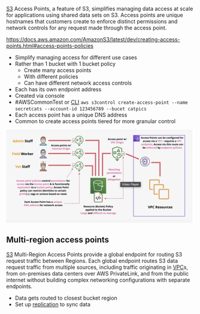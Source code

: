 [S3](S3.md) Access Points, a feature of S3, simplifies managing data access at scale for applications using shared data sets on S3. Access points are unique hostnames that customers create to enforce distinct permissions and network controls for any request made through the access point.

https://docs.aws.amazon.com/AmazonS3/latest/dev/creating-access-points.html#access-points-policies

- Simplify managing access for different use cases
- Rather than 1 bucket with 1 bucket policy
	- Create many access points
	- With different policies
	- Can have different network access controls
- Each has its own endpoint address
- Created via console
- #AWSCommonTest or [CLI](../../Misc/CLI.md) `aws s3control create-access-point --name secretcats --account-id 123456789 --bucet catpics`
- Each access point has a unique DNS address
- Common to create access points tiered for more granular control

![Pasted image 20250217132948.png](_atts/Pasted%20image%2020250217132948.png)

## Multi-region access points
[S3](S3.md) Multi-Region Access Points provide a global endpoint for routing S3 request traffic between Regions. Each global endpoint routes S3 data request traffic from multiple sources, including traffic originating in [VPC](../../Network/VPC/VPC.md)s, from on-premises data centers over AWS PrivateLink, and from the public internet without building complex networking configurations with separate endpoints.
- Data gets routed to closest bucket region
- Set up [replication](Replication.md) to sync data
